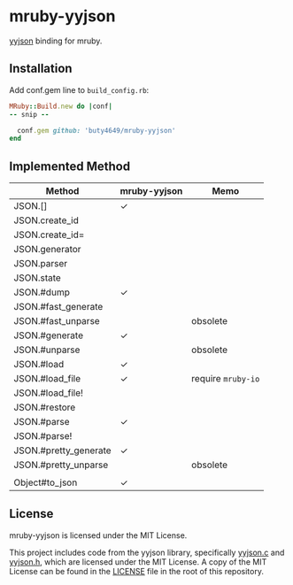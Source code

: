 # mruby-yyjson

[yyjson](https://github.com/ibireme/yyjson) binding for mruby.

## Installation

Add conf.gem line to `build_config.rb`:

```ruby
MRuby::Build.new do |conf|
-- snip --

  conf.gem github: 'buty4649/mruby-yyjson'
end
```

## Implemented Method

| Method                | mruby-yyjson | Memo               |
|-----------------------|--------------|--------------------|
| JSON.[]               | ✓            |                    |
| JSON.create_id        |              |                    |
| JSON.create_id=       |              |                    |
| JSON.generator        |              |                    |
| JSON.parser           |              |                    |
| JSON.state            |              |                    |
| JSON.#dump            | ✓            |                    |
| JSON.#fast_generate   |              |                    |
| JSON.#fast_unparse    |              | obsolete           |
| JSON.#generate        | ✓            |                    |
| JSON.#unparse         |              | obsolete           |
| JSON.#load            | ✓            |                    |
| JSON.#load_file       | ✓            | require `mruby-io` |
| JSON.#load_file!      |              |                    |
| JSON.#restore         |              |                    |
| JSON.#parse           | ✓            |                    |
| JSON.#parse!          |              |                    |
| JSON.#pretty_generate | ✓            |                    |
| JSON.#pretty_unparse  |              | obsolete           |
||||
| Object#to_json        | ✓            |                    |

## License

mruby-yyjson is licensed under the MIT License.

This project includes code from the yyjson library, specifically [yyjson.c](src/yyjson.c) and [yyjson.h](src/yyjson.h), which are licensed under the MIT License. A copy of the MIT License can be found in the [LICENSE](./LICENSE) file in the root of this repository.
